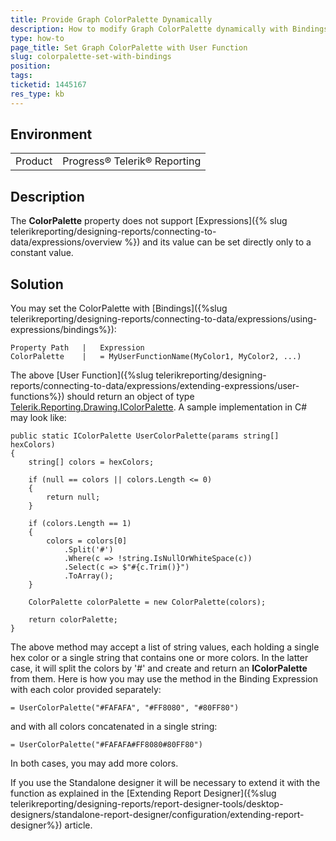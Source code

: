 ```yaml
---
title: Provide Graph ColorPalette Dynamically
description: How to modify Graph ColorPalette dynamically with Bindings and User Function
type: how-to
page_title: Set Graph ColorPalette with User Function
slug: colorpalette-set-with-bindings
position: 
tags: 
ticketid: 1445167
res_type: kb
---
```


## Environment
<table>
	<tbody>
		<tr>
			<td>Product</td>
			<td>Progress® Telerik® Reporting</td>
		</tr>
	</tbody>
</table>


## Description
The __ColorPalette__ property does not support [Expressions]({% slug telerikreporting/designing-reports/connecting-to-data/expressions/overview %}) and its value can be set directly only to a constant value.

## Solution
You may set the ColorPalette with [Bindings]({%slug telerikreporting/designing-reports/connecting-to-data/expressions/using-expressions/bindings%}):
```
Property Path	|	Expression
ColorPalette	|	= MyUserFunctionName(MyColor1, MyColor2, ...)
```
The above [User Function]({%slug telerikreporting/designing-reports/connecting-to-data/expressions/extending-expressions/user-functions%}) should return an object of type [Telerik.Reporting.Drawing.IColorPalette](/api/telerik.reporting.drawing.icolorpalette.html). A sample implementation in C# may look like:
```CSharp
public static IColorPalette UserColorPalette(params string[] hexColors)
{
    string[] colors = hexColors;

    if (null == colors || colors.Length <= 0)
    {
        return null;
    }

    if (colors.Length == 1)
    {
        colors = colors[0]
            .Split('#')
            .Where(c => !string.IsNullOrWhiteSpace(c))
            .Select(c => $"#{c.Trim()}")
            .ToArray();
    }

    ColorPalette colorPalette = new ColorPalette(colors);

    return colorPalette;
}
```
The above method may accept a list of string values, each holding a single hex color or a single string that contains one or more colors. In the latter case, it will split the colors by '#' and create and return an __IColorPalette__ from them. Here is how you may use the method in the Binding Expression with each color provided separately:
```
= UserColorPalette("#FAFAFA", "#FF8080", "#80FF80")
```
and with all colors concatenated in a single string:
```
= UserColorPalette("#FAFAFA#FF8080#80FF80")
```
In both cases, you may add more colors. 

If you use the Standalone designer it will be necessary to extend it with the function as explained in the [Extending Report Designer]({%slug telerikreporting/designing-reports/report-designer-tools/desktop-designers/standalone-report-designer/configuration/extending-report-designer%}) article.

